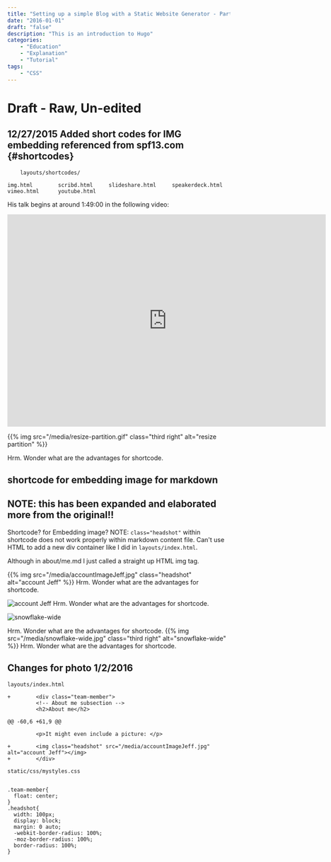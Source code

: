 ```yaml
---
title: "Setting up a simple Blog with a Static Website Generator - Part 11: Hugo Shortcodes"
date: "2016-01-01"
draft: "false"
description: "This is an introduction to Hugo"
categories:
    - "Education"
    - "Explanation"
    - "Tutorial"
tags:
    - "CSS"
---
```


# Draft - Raw, Un-edited


## 12/27/2015 Added short codes for IMG embedding referenced from spf13.com {#shortcodes}
```
	layouts/shortcodes/

img.html		scribd.html		slideshare.html		speakerdeck.html	vimeo.html		youtube.html

```

His talk begins at around 1:49:00 in the following video:
<iframe width="720" height="480" src="https://www.youtube.com/embed/Fx304EfqtMo" frameborder="0" allowfullscreen></iframe>


{{% img src="/media/resize-partition.gif" class="third right" alt="resize partition" %}}

Hrm.  Wonder what are the advantages for shortcode.

## shortcode for embedding image for markdown
## NOTE: this has been expanded and elaborated more from the original!!
Shortcode?  for Embedding image?  NOTE: `class="headshot"` within shortcode does not work properly within markdown content file.  Can't use HTML to add a new div container like I did in `layouts/index.html`.  

Although in about/me.md I just called a straight up HTML img tag.

{{% img src="/media/accountImageJeff.jpg" class="headshot" alt="account Jeff" %}}
Hrm. Wonder what are the advantages for shortcode.

<img class="headshot" src="/media/accountImageJeff.jpg" alt="account Jeff"></img>
Hrm. Wonder what are the advantages for shortcode.

<img class="third right" src="/media/snowflake-wide.jpg" alt="snowflake-wide"></img>

Hrm. Wonder what are the advantages for shortcode.
{{% img src="/media/snowflake-wide.jpg" class="third right" alt="snowflake-wide" %}}
Hrm. Wonder what are the advantages for shortcode.


## Changes for photo 1/2/2016

`layouts/index.html`

```
+        <div class="team-member">
         <!-- About me subsection -->
         <h2>About me</h2>

@@ -60,6 +61,9 @@

         <p>It might even include a picture: </p>

+        <img class="headshot" src="/media/accountImageJeff.jpg" alt="account Jeff"></img>
+        </div>
```

`static/css/mystyles.css`

```

.team-member{
  float: center;
}
.headshot{
  width: 100px;
  display: block;
  margin: 0 auto;
  -webkit-border-radius: 100%;
  -moz-border-radius: 100%;
  border-radius: 100%;
}
```
